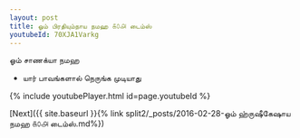 ```yaml
---
layout: post
title: ஓம் பிரதியும்நாய நமஹ ௧௦௮ டைம்ஸ்
youtubeId: 70XJA1Varkg
---
```

 
 
 ஓம் சாணக்யா நமஹ  
 
 -  யார் பாவங்களால் நெருங்க முடியாது 
 
  
 
  
 
 
 
 
 
 


{% include youtubePlayer.html id=page.youtubeId %}
 
[Next]({{ site.baseurl }}{% link  split2/_posts/2016-02-28-ஓம் ஹ்ருஷீகேஷாய நமஹ ௧௦௮ டைம்ஸ்.md%})
 
